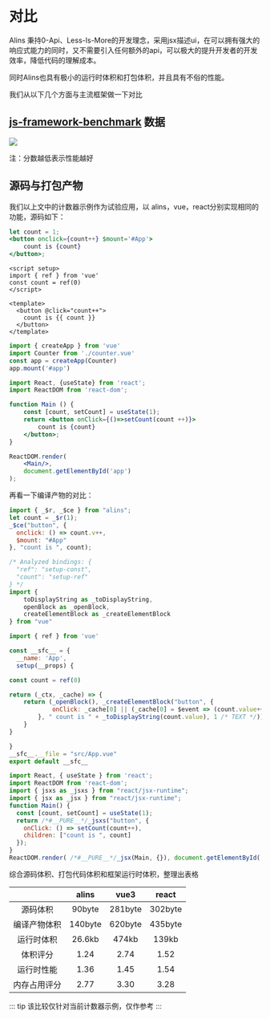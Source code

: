 # 对比

Alins 秉持0-Api、Less-Is-More的开发理念，采用jsx描述ui，在可以拥有强大的响应式能力的同时，又不需要引入任何额外的api，可以极大的提升开发者的开发效率，降低代码的理解成本。

同时Alins也具有极小的运行时体积和打包体积，并且具有不俗的性能。

我们从以下几个方面与主流框架做一下对比

## [js-framework-benchmark](https://github.com/krausest/js-framework-benchmark) 数据

<ViewImg/>

![](https://shiyix.cn/images/alins/performance.jpg)

注：分数越低表示性能越好

## 源码与打包产物

我们以上文中的计数器示例作为试验应用，以 alins，vue，react分别实现相同的功能，源码如下：

<CodeCompare/>

```jsx
let count = 1;
<button onclick={count++} $mount='#App'>
    count is {count}
</button>;
```

<div>

  ```vue
  <script setup>
  import { ref } from 'vue'
  const count = ref(0)
  </script>

  <template>
    <button @click="count++">
      count is {{ count }}
    </button>
  </template>
  ```

  ```js
  import { createApp } from 'vue'
  import Counter from './counter.vue'
  const app = createApp(Counter)
  app.mount('#app')
  ```

</div>

```jsx
import React, {useState} from 'react';
import ReactDOM from 'react-dom';

function Main () {
    const [count, setCount] = useState(1);
    return <button onClick={()=>setCount(count ++)}>
        count is {count}
    </button>;
}

ReactDOM.render(
    <Main/>,
    document.getElementById('app')
);
```


再看一下编译产物的对比：

<CodeCompare/>

```js
import { _$r, _$ce } from "alins";
let count = _$r(1);
_$ce("button", {
  onclick: () => count.v++,
  $mount: "#App"
}, "count is ", count);
```


```js
/* Analyzed bindings: {
  "ref": "setup-const",
  "count": "setup-ref"
} */
import { 
    toDisplayString as _toDisplayString, 
    openBlock as _openBlock, 
    createElementBlock as _createElementBlock 
} from "vue"

import { ref } from 'vue'

const __sfc__ = {
  __name: 'App',
  setup(__props) {

const count = ref(0)

return (_ctx, _cache) => {
    return (_openBlock(), _createElementBlock("button", {
            onClick: _cache[0] || (_cache[0] = $event => (count.value++))
        }, " count is " + _toDisplayString(count.value), 1 /* TEXT */))
    }
}

}
__sfc__.__file = "src/App.vue"
export default __sfc__
```

```js
import React, { useState } from 'react';
import ReactDOM from 'react-dom';
import { jsxs as _jsxs } from "react/jsx-runtime";
import { jsx as _jsx } from "react/jsx-runtime";
function Main() {
  const [count, setCount] = useState(1);
  return /*#__PURE__*/_jsxs("button", {
    onClick: () => setCount(count++),
    children: ["count is ", count]
  });
}
ReactDOM.render( /*#__PURE__*/_jsx(Main, {}), document.getElementById('app'));
```

综合源码体积、打包代码体积和框架运行时体积，整理出表格

|       |      alins      |  vue3 | react |
| :----: | :----: | :----: | :----: | 
| 源码体积     | 90byte | 281byte | 302byte |
| 编译产物体积  | 140byte | 620byte | 435byte |
| 运行时体积   |   26.6kb    | 474kb | 139kb |
| 体积评分   |   1.24    | 2.74 | 1.52 |
| 运行时性能   |   1.36    | 1.45 | 1.54 |
| 内存占用评分   |   2.77    | 3.30 | 3.28 |

::: tip
该比较仅针对当前计数器示例，仅作参考
:::